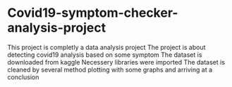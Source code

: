 # Covid19-symptom-checker-analysis-project
This project is completly a data analysis project
The project is about detecting covid19 analysis based on some symptom
The dataset is downloaded from kaggle
Necessery libraries were imported
The dataset is cleaned by several method
plotting with some graphs and arriving at a conclusion
